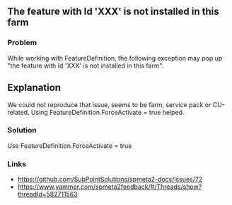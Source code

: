 ﻿---
Title: The feature with Id XXX is not installed in this farm
Order: 1006
---

## The feature with Id 'XXX' is not installed in this farm

### Problem
While working with FeatureDefinition, the following exception may pop up "the feature with Id 'XXX' is not installed in this farm".

## Explanation
We could not reproduce that issue, seems to be farm, service pack or CU-related. Using FeatureDefinition.ForceActivate = true helped.

### Solution
Use FeatureDefinition.ForceActivate = true 

### Links
* https://github.com/SubPointSolutions/spmeta2-docs/issues/72
* https://www.yammer.com/spmeta2feedback/#/Threads/show?threadId=582711563
